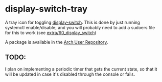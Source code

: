 # display-switch-tray

A tray icon for toggling [display-switch](https://github.com/haimgel/display-switch). This is done by just running systemctl enable/disable, and you will probably need to add a sudoers file for this to work (see [extra/60_display_switch](extra/60_display_switch))

A package is available in the [Arch User Repository](https://aur.archlinux.org/packages/display-switch-tray).

## TODO:

I plan on implementing a periodic timer that gets the current state, so that it will be updated in case it's disabled through the console or fails.
